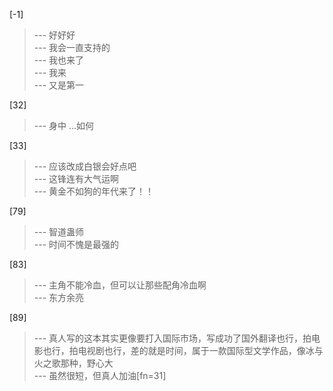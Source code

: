 
[-1] 
>--- 好好好<br>
>--- 我会一直支持的<br>
>--- 我也来了<br>
>--- 我来<br>
>--- 又是第一<br>

[32] 
>--- 身中 …如何<br>

[33] 
>--- 应该改成白银会好点吧<br>
>--- 这锋连有大气运啊<br>
>--- 黄金不如狗的年代来了！！<br>

[79] 
>--- 智道蛊师<br>
>--- 时间不愧是最强的<br>

[83] 
>--- 主角不能冷血，但可以让那些配角冷血啊<br>
>--- 东方余亮<br>

[89] 
>--- 真人写的这本其实更像要打入国际市场，写成功了国外翻译也行，拍电影也行，拍电视剧也行，差的就是时间，属于一款国际型文学作品，像冰与火之歌那种，野心大<br>
>--- 虽然很短，但真人加油[fn=31]<br>
